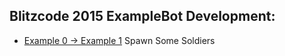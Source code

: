 
## Blitzcode 2015 ExampleBot Development:
- [Example 0 -> Example 1](https://github.com/stephenbush-wf/exampleBot/commit/d54ca3277fd59d4865dc24716b8bd6d1f5112fa2) Spawn Some Soldiers

